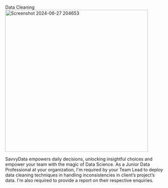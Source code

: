 Data Cleaning<img width="452" alt="Screenshot 2024-06-27 204653" src="https://github.com/halimotoye/Halimot-Data-Cleaning/assets/172057907/2090313b-824d-415e-9a4f-ad80c9e8cd61">

SavvyData empowers daily decisions, unlocking insightful choices and empower your team with the magic of Data Science.
As a Junior Data Professional at your organization, I'm required by your Team Lead to deploy data cleaning techniques in handling inconsistencies in client’s project’s data. I'm also required to provide a report on their respective enquiries.
